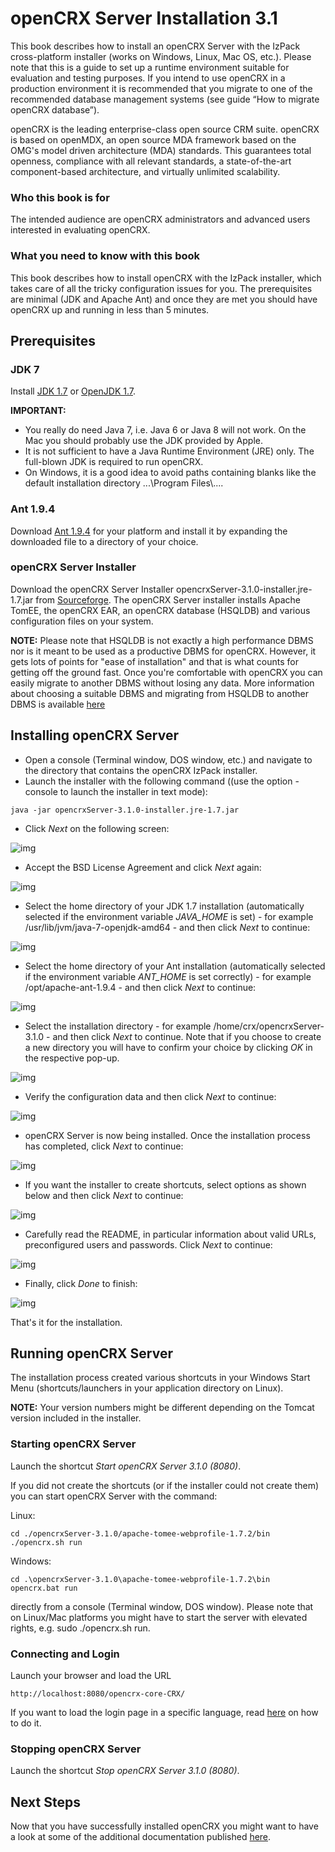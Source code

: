 # openCRX Server Installation 3.1 #
This book describes how to install an openCRX Server with the IzPack cross-platform installer 
(works on Windows, Linux, Mac OS, etc.). Please note that this is a guide to set up a runtime 
environment suitable for evaluation and testing purposes. If you intend to use openCRX in a 
production environment it is recommended that you migrate to one of the recommended database 
management systems (see guide “How to migrate openCRX database”).

openCRX is the leading enterprise-class open source CRM suite. openCRX is based on openMDX, 
an open source MDA framework based on the OMG's model driven architecture (MDA) standards. 
This guarantees total openness, compliance with all relevant standards, a state-of-the-art 
component-based architecture, and virtually unlimited scalability.

### Who this book is for ###
The intended audience are openCRX administrators and advanced users interested in evaluating openCRX.

### What you need to know with this book ###
This book describes how to install openCRX with the IzPack installer, which takes care of 
all the tricky configuration issues for you. The prerequisites are minimal (JDK and Apache Ant) 
and once they are met you should have openCRX up and running in less than 5 minutes.

## Prerequisites ##

### JDK 7 ###
Install [JDK 1.7](http://www.oracle.com/technetwork/java/javase/downloads/) or [OpenJDK 1.7](https://jdk7.java.net/).

__IMPORTANT:__

* You really do need Java 7, i.e. Java 6 or Java 8 will not work. On the Mac you should 
  probably use the JDK provided by Apple.
* It is not sufficient to have a Java Runtime Environment (JRE) only. The full-blown JDK 
  is required to run openCRX.
* On Windows, it is a good idea to avoid paths containing blanks like the default installation 
  directory ...\\Program Files\\....

### Ant 1.9.4 ###
Download [Ant 1.9.4](http://ant.apache.org/) for your platform and install it by expanding the downloaded file to a directory of your choice.

### openCRX Server Installer ###
Download the openCRX Server Installer opencrxServer-3.1.0-installer.jre-1.7.jar from 
[Sourceforge](http://www.opencrx.org/downloads.htm). The openCRX Server installer installs Apache TomEE, the openCRX EAR, 
an openCRX database (HSQLDB) and various configuration files on your system.

__NOTE:__
Please note that HSQLDB is not exactly a high performance DBMS nor is it meant to be 
used as a productive DBMS for openCRX. However, it gets lots of points for "ease of installation" 
and that is what counts for getting off the ground fast. Once you're comfortable with openCRX you 
can easily migrate to another DBMS without losing any data. More information about choosing a 
suitable DBMS and migrating from HSQLDB to another DBMS is available [here](http://www.opencrx.org/faq.htm#changedb)

## Installing openCRX Server ##

* Open a console (Terminal window, DOS window, etc.) and navigate to the directory 
  that contains the openCRX IzPack installer.
* Launch the installer with the following command ((use the option -console to launch 
  the installer in text mode):


```
java -jar opencrxServer-3.1.0-installer.jre-1.7.jar
```


* Click _Next_ on the following screen:

![img](files/InstallerServer/pic010.png)

* Accept the BSD License Agreement and click _Next_ again:

![img](files/InstallerServer/pic020.png)

* Select the home directory of your JDK 1.7 installation (automatically selected if the environment 
  variable _JAVA\_HOME_ is set) - for example /usr/lib/jvm/java-7-openjdk-amd64 - and then click 
  _Next_ to continue:
  
![img](files/InstallerServer/pic030.png)

* Select the home directory of your Ant installation (automatically selected if  the environment 
  variable _ANT\_HOME_ is set correctly) - for example /opt/apache-ant-1.9.4 - and then click _Next_ 
  to continue:
  
![img](files/InstallerServer/pic040.png)

* Select the installation directory - for example /home/crx/opencrxServer-3.1.0 - and then click 
  _Next_ to continue. Note that if you choose to create a new directory you will have to confirm 
  your choice by clicking _OK_ in the respective pop-up.
  
![img](files/InstallerServer/pic050.png)

* Verify the configuration data and then click _Next_ to continue:

![img](files/InstallerServer/pic060.png)

* openCRX Server is now being installed. Once the installation process has completed, 
  click _Next_ to continue:

![img](files/InstallerServer/pic070.png)

* If you want the installer to create shortcuts, select options as shown below and then 
  click _Next_ to continue:

![img](files/InstallerServer/pic080.png)

* Carefully read the README, in particular information about  valid URLs, 
  preconfigured users and passwords. Click _Next_ to continue:
  
![img](files/InstallerServer/pic090.png)

* Finally, click _Done_ to finish:

![img](files/InstallerServer/pic100.png)

That's it for the installation.

## Running openCRX Server ##
The installation process created various shortcuts in your Windows Start Menu 
(shortcuts/launchers in your application directory on Linux). 

__NOTE:__ Your version numbers might be different depending on the Tomcat version included in the installer.

### Starting openCRX Server ###
Launch the shortcut _Start openCRX Server 3.1.0 (8080)_.

If you did not create the shortcuts (or if the installer could not create them) you can start 
openCRX Server with the command:

Linux:

```
cd ./opencrxServer-3.1.0/apache-tomee-webprofile-1.7.2/bin
./opencrx.sh run
```

Windows:

```
cd .\opencrxServer-3.1.0\apache-tomee-webprofile-1.7.2\bin
opencrx.bat run
```

directly from a console (Terminal window, DOS window). Please note that on 
Linux/Mac platforms you might have to start the server with elevated rights, 
e.g. sudo ./opencrx.sh run.

### Connecting and Login ###
Launch your browser and load the URL

```
http://localhost:8080/opencrx-core-CRX/
```

If you want to load the login page in a specific language, 
read [here](http://www.opencrx.org/faq.htm#login) on how to do it.

### Stopping openCRX Server ###
Launch the shortcut _Stop openCRX Server 3.1.0 (8080)_.

## Next Steps ##
Now that you have successfully installed openCRX you might want to have a look at some of 
the additional documentation published [here](http://www.opencrx.org/documents.htm).
